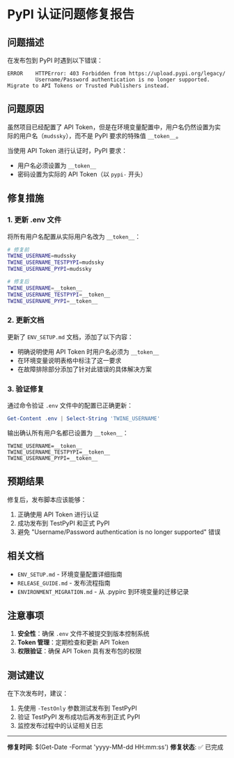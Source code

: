 # PyPI 认证问题修复报告

## 问题描述

在发布包到 PyPI 时遇到以下错误：

```
ERROR    HTTPError: 403 Forbidden from https://upload.pypi.org/legacy/
         Username/Password authentication is no longer supported. Migrate to API Tokens or Trusted Publishers instead.
```

## 问题原因

虽然项目已经配置了 API Token，但是在环境变量配置中，用户名仍然设置为实际的用户名（`mudssky`），而不是 PyPI 要求的特殊值 `__token__`。

当使用 API Token 进行认证时，PyPI 要求：
- 用户名必须设置为 `__token__`
- 密码设置为实际的 API Token（以 `pypi-` 开头）

## 修复措施

### 1. 更新 .env 文件

将所有用户名配置从实际用户名改为 `__token__`：

```bash
# 修复前
TWINE_USERNAME=mudssky
TWINE_USERNAME_TESTPYPI=mudssky
TWINE_USERNAME_PYPI=mudssky

# 修复后
TWINE_USERNAME=__token__
TWINE_USERNAME_TESTPYPI=__token__
TWINE_USERNAME_PYPI=__token__
```

### 2. 更新文档

更新了 `ENV_SETUP.md` 文档，添加了以下内容：

- 明确说明使用 API Token 时用户名必须为 `__token__`
- 在环境变量说明表格中标注了这一要求
- 在故障排除部分添加了针对此错误的具体解决方案

### 3. 验证修复

通过命令验证 `.env` 文件中的配置已正确更新：

```powershell
Get-Content .env | Select-String 'TWINE_USERNAME'
```

输出确认所有用户名都已设置为 `__token__`：

```
TWINE_USERNAME=__token__
TWINE_USERNAME_TESTPYPI=__token__
TWINE_USERNAME_PYPI=__token__
```

## 预期结果

修复后，发布脚本应该能够：

1. 正确使用 API Token 进行认证
2. 成功发布到 TestPyPI 和正式 PyPI
3. 避免 "Username/Password authentication is no longer supported" 错误

## 相关文档

- `ENV_SETUP.md` - 环境变量配置详细指南
- `RELEASE_GUIDE.md` - 发布流程指南
- `ENVIRONMENT_MIGRATION.md` - 从 .pypirc 到环境变量的迁移记录

## 注意事项

1. **安全性**：确保 `.env` 文件不被提交到版本控制系统
2. **Token 管理**：定期检查和更新 API Token
3. **权限验证**：确保 API Token 具有发布包的权限

## 测试建议

在下次发布时，建议：

1. 先使用 `-TestOnly` 参数测试发布到 TestPyPI
2. 验证 TestPyPI 发布成功后再发布到正式 PyPI
3. 监控发布过程中的认证相关日志

---

**修复时间**: $(Get-Date -Format 'yyyy-MM-dd HH:mm:ss')
**修复状态**: ✅ 已完成
